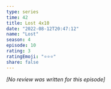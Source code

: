 ```yaml
---
type: series
time: 42
title: Lost 4x10
date: "2022-08-12T20:47:12"
name: "Lost"
season: 4
episode: 10
rating: 3
ratingEmoji: "⭐️⭐️⭐️"
share: false
---
```


*[No review was written for this episode]*